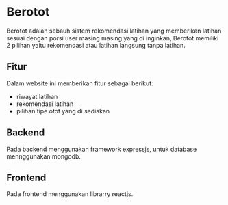 # Berotot

Berotot adalah sebauh sistem rekomendasi latihan yang memberikan latihan sesuai dengan porsi user masing masing yang di inginkan, Berotot memiliki 2 pilihan yaitu rekomendasi atau latihan langsung tanpa latihan.

## Fitur
Dalam website ini memberikan fitur sebagai berikut:
- riwayat latihan
- rekomendasi latihan
- pilihan tipe otot yang di sediakan

## Backend
Pada backend menggunakan framework expressjs, untuk database mennggunakan mongodb.

## Frontend
Pada frontend menggunakan librarry reactjs.